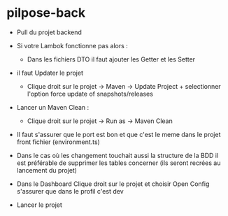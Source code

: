 # pilpose-back

- Pull du projet backend
- Si votre Lambok fonctionne pas alors : 
	- Dans les fichiers DTO il faut ajouter les Getter et les Setter
- il faut Updater le projet
	- Clique droit sur le projet -> Maven -> Update Project + selectionner l'option force update of snapshots/releases
- Lancer un Maven Clean  : 
	- Clique droit sur le projet -> Run as -> Maven Clean
		
- Il faut s'assurer que le port est bon et que c'est le meme dans le projet front fichier (environment.ts)

- Dans le cas où les changement touchait aussi la structure de la BDD il est préférable de supprimer les tables concerner (ils seront recrées au lancement du projet)

- Dans le Dashboard Clique droit sur le projet et choisir Open Config s'assurer que dans le profil c'est dev

- Lancer le projet 
	
	